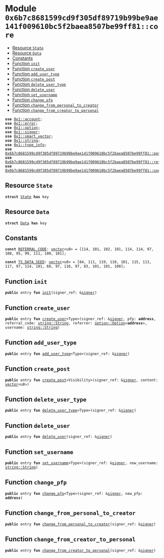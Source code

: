 
<a id="0x6b7c8681599cd9f305df89719b99be9ae141f009610bc5f2baea8507be99ff81_core"></a>

# Module `0x6b7c8681599cd9f305df89719b99be9ae141f009610bc5f2baea8507be99ff81::core`



-  [Resource `State`](#0x6b7c8681599cd9f305df89719b99be9ae141f009610bc5f2baea8507be99ff81_core_State)
-  [Resource `Data`](#0x6b7c8681599cd9f305df89719b99be9ae141f009610bc5f2baea8507be99ff81_core_Data)
-  [Constants](#@Constants_0)
-  [Function `init`](#0x6b7c8681599cd9f305df89719b99be9ae141f009610bc5f2baea8507be99ff81_core_init)
-  [Function `create_user`](#0x6b7c8681599cd9f305df89719b99be9ae141f009610bc5f2baea8507be99ff81_core_create_user)
-  [Function `add_user_type`](#0x6b7c8681599cd9f305df89719b99be9ae141f009610bc5f2baea8507be99ff81_core_add_user_type)
-  [Function `create_post`](#0x6b7c8681599cd9f305df89719b99be9ae141f009610bc5f2baea8507be99ff81_core_create_post)
-  [Function `delete_user_type`](#0x6b7c8681599cd9f305df89719b99be9ae141f009610bc5f2baea8507be99ff81_core_delete_user_type)
-  [Function `delete_user`](#0x6b7c8681599cd9f305df89719b99be9ae141f009610bc5f2baea8507be99ff81_core_delete_user)
-  [Function `set_username`](#0x6b7c8681599cd9f305df89719b99be9ae141f009610bc5f2baea8507be99ff81_core_set_username)
-  [Function `change_pfp`](#0x6b7c8681599cd9f305df89719b99be9ae141f009610bc5f2baea8507be99ff81_core_change_pfp)
-  [Function `change_from_personal_to_creator`](#0x6b7c8681599cd9f305df89719b99be9ae141f009610bc5f2baea8507be99ff81_core_change_from_personal_to_creator)
-  [Function `change_from_creator_to_personal`](#0x6b7c8681599cd9f305df89719b99be9ae141f009610bc5f2baea8507be99ff81_core_change_from_creator_to_personal)


<pre><code><b>use</b> <a href="">0x1::account</a>;
<b>use</b> <a href="">0x1::error</a>;
<b>use</b> <a href="">0x1::option</a>;
<b>use</b> <a href="">0x1::signer</a>;
<b>use</b> <a href="">0x1::smart_vector</a>;
<b>use</b> <a href="">0x1::string</a>;
<b>use</b> <a href="">0x1::type_info</a>;
<b>use</b> <a href="post.md#0x6b7c8681599cd9f305df89719b99be9ae141f009610bc5f2baea8507be99ff81_post">0x6b7c8681599cd9f305df89719b99be9ae141f009610bc5f2baea8507be99ff81::post</a>;
<b>use</b> <a href="referral.md#0x6b7c8681599cd9f305df89719b99be9ae141f009610bc5f2baea8507be99ff81_referral">0x6b7c8681599cd9f305df89719b99be9ae141f009610bc5f2baea8507be99ff81::referral</a>;
<b>use</b> <a href="user.md#0x6b7c8681599cd9f305df89719b99be9ae141f009610bc5f2baea8507be99ff81_user">0x6b7c8681599cd9f305df89719b99be9ae141f009610bc5f2baea8507be99ff81::user</a>;
</code></pre>



<a id="0x6b7c8681599cd9f305df89719b99be9ae141f009610bc5f2baea8507be99ff81_core_State"></a>

## Resource `State`



<pre><code><b>struct</b> <a href="core.md#0x6b7c8681599cd9f305df89719b99be9ae141f009610bc5f2baea8507be99ff81_core_State">State</a> <b>has</b> key
</code></pre>



<a id="0x6b7c8681599cd9f305df89719b99be9ae141f009610bc5f2baea8507be99ff81_core_Data"></a>

## Resource `Data`



<pre><code><b>struct</b> <a href="core.md#0x6b7c8681599cd9f305df89719b99be9ae141f009610bc5f2baea8507be99ff81_core_Data">Data</a> <b>has</b> key
</code></pre>



<a id="@Constants_0"></a>

## Constants


<a id="0x6b7c8681599cd9f305df89719b99be9ae141f009610bc5f2baea8507be99ff81_core_REFERRAL_CODE"></a>



<pre><code><b>const</b> <a href="core.md#0x6b7c8681599cd9f305df89719b99be9ae141f009610bc5f2baea8507be99ff81_core_REFERRAL_CODE">REFERRAL_CODE</a>: <a href="">vector</a>&lt;u8&gt; = [114, 101, 102, 101, 114, 114, 97, 108, 95, 99, 111, 100, 101];
</code></pre>



<a id="0x6b7c8681599cd9f305df89719b99be9ae141f009610bc5f2baea8507be99ff81_core_TS_DATA_SEED"></a>



<pre><code><b>const</b> <a href="core.md#0x6b7c8681599cd9f305df89719b99be9ae141f009610bc5f2baea8507be99ff81_core_TS_DATA_SEED">TS_DATA_SEED</a>: <a href="">vector</a>&lt;u8&gt; = [84, 111, 119, 110, 101, 115, 113, 117, 97, 114, 101, 68, 97, 116, 97, 83, 101, 101, 100];
</code></pre>



<a id="0x6b7c8681599cd9f305df89719b99be9ae141f009610bc5f2baea8507be99ff81_core_init"></a>

## Function `init`



<pre><code><b>public</b> entry <b>fun</b> <a href="core.md#0x6b7c8681599cd9f305df89719b99be9ae141f009610bc5f2baea8507be99ff81_core_init">init</a>(signer_ref: &<a href="">signer</a>)
</code></pre>



<a id="0x6b7c8681599cd9f305df89719b99be9ae141f009610bc5f2baea8507be99ff81_core_create_user"></a>

## Function `create_user`



<pre><code><b>public</b> entry <b>fun</b> <a href="core.md#0x6b7c8681599cd9f305df89719b99be9ae141f009610bc5f2baea8507be99ff81_core_create_user">create_user</a>&lt;Type&gt;(signer_ref: &<a href="">signer</a>, pfp: <b>address</b>, referral_code: <a href="_String">string::String</a>, referrer: <a href="_Option">option::Option</a>&lt;<b>address</b>&gt;, username: <a href="_String">string::String</a>)
</code></pre>



<a id="0x6b7c8681599cd9f305df89719b99be9ae141f009610bc5f2baea8507be99ff81_core_add_user_type"></a>

## Function `add_user_type`



<pre><code><b>public</b> entry <b>fun</b> <a href="core.md#0x6b7c8681599cd9f305df89719b99be9ae141f009610bc5f2baea8507be99ff81_core_add_user_type">add_user_type</a>&lt;Type&gt;(signer_ref: &<a href="">signer</a>)
</code></pre>



<a id="0x6b7c8681599cd9f305df89719b99be9ae141f009610bc5f2baea8507be99ff81_core_create_post"></a>

## Function `create_post`



<pre><code><b>public</b> entry <b>fun</b> <a href="core.md#0x6b7c8681599cd9f305df89719b99be9ae141f009610bc5f2baea8507be99ff81_core_create_post">create_post</a>&lt;Visibility&gt;(signer_ref: &<a href="">signer</a>, content: <a href="">vector</a>&lt;u8&gt;)
</code></pre>



<a id="0x6b7c8681599cd9f305df89719b99be9ae141f009610bc5f2baea8507be99ff81_core_delete_user_type"></a>

## Function `delete_user_type`



<pre><code><b>public</b> entry <b>fun</b> <a href="core.md#0x6b7c8681599cd9f305df89719b99be9ae141f009610bc5f2baea8507be99ff81_core_delete_user_type">delete_user_type</a>&lt;Type&gt;(signer_ref: &<a href="">signer</a>)
</code></pre>



<a id="0x6b7c8681599cd9f305df89719b99be9ae141f009610bc5f2baea8507be99ff81_core_delete_user"></a>

## Function `delete_user`



<pre><code><b>public</b> entry <b>fun</b> <a href="core.md#0x6b7c8681599cd9f305df89719b99be9ae141f009610bc5f2baea8507be99ff81_core_delete_user">delete_user</a>(signer_ref: &<a href="">signer</a>)
</code></pre>



<a id="0x6b7c8681599cd9f305df89719b99be9ae141f009610bc5f2baea8507be99ff81_core_set_username"></a>

## Function `set_username`



<pre><code><b>public</b> entry <b>fun</b> <a href="core.md#0x6b7c8681599cd9f305df89719b99be9ae141f009610bc5f2baea8507be99ff81_core_set_username">set_username</a>&lt;Type&gt;(signer_ref: &<a href="">signer</a>, new_username: <a href="_String">string::String</a>)
</code></pre>



<a id="0x6b7c8681599cd9f305df89719b99be9ae141f009610bc5f2baea8507be99ff81_core_change_pfp"></a>

## Function `change_pfp`



<pre><code><b>public</b> entry <b>fun</b> <a href="core.md#0x6b7c8681599cd9f305df89719b99be9ae141f009610bc5f2baea8507be99ff81_core_change_pfp">change_pfp</a>&lt;Type&gt;(signer_ref: &<a href="">signer</a>, new_pfp: <b>address</b>)
</code></pre>



<a id="0x6b7c8681599cd9f305df89719b99be9ae141f009610bc5f2baea8507be99ff81_core_change_from_personal_to_creator"></a>

## Function `change_from_personal_to_creator`



<pre><code><b>public</b> entry <b>fun</b> <a href="core.md#0x6b7c8681599cd9f305df89719b99be9ae141f009610bc5f2baea8507be99ff81_core_change_from_personal_to_creator">change_from_personal_to_creator</a>(signer_ref: &<a href="">signer</a>)
</code></pre>



<a id="0x6b7c8681599cd9f305df89719b99be9ae141f009610bc5f2baea8507be99ff81_core_change_from_creator_to_personal"></a>

## Function `change_from_creator_to_personal`



<pre><code><b>public</b> entry <b>fun</b> <a href="core.md#0x6b7c8681599cd9f305df89719b99be9ae141f009610bc5f2baea8507be99ff81_core_change_from_creator_to_personal">change_from_creator_to_personal</a>(signer_ref: &<a href="">signer</a>)
</code></pre>
